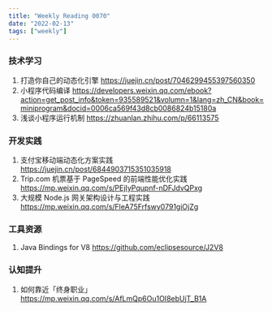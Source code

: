 ```yaml
---
title: "Weekly Reading 0070"
date: "2022-02-13"
tags: ["weekly"]
---
```


### 技术学习
1. 打造你自己的动态化引擎 https://juejin.cn/post/7046299455397560350
2. 小程序代码编译 https://developers.weixin.qq.com/ebook?action=get_post_info&token=935589521&volumn=1&lang=zh_CN&book=miniprogram&docid=0006ca569f43d8cb0086824b15180a
3. 浅谈小程序运行机制 https://zhuanlan.zhihu.com/p/66113575

### 开发实践
1. 支付宝移动端动态化方案实践 https://juejin.cn/post/6844903715351035918
2. Trip.com 机票基于 PageSpeed 的前端性能优化实践 https://mp.weixin.qq.com/s/PEjIyPqupnf-nDFJdvQPxg
3. 大规模 Node.js 网关架构设计与工程实践 https://mp.weixin.qq.com/s/FleA75Frfswy0791giOjZg

### 工具资源
1. Java Bindings for V8 https://github.com/eclipsesource/J2V8 

### 认知提升
1. 如何靠近「终身职业」 https://mp.weixin.qq.com/s/AfLmQp6Ou1OI8ebUjT_B1A